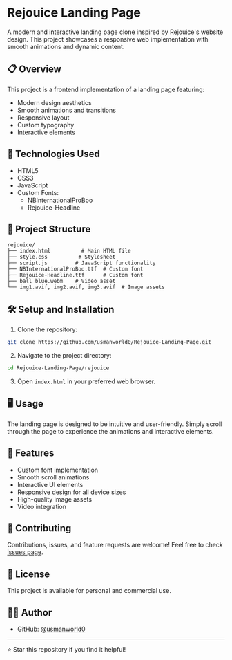 # Rejouice Landing Page

A modern and interactive landing page clone inspired by Rejouice's website design. This project showcases a responsive web implementation with smooth animations and dynamic content.

## 📋 Overview

This project is a frontend implementation of a landing page featuring:
- Modern design aesthetics
- Smooth animations and transitions
- Responsive layout
- Custom typography
- Interactive elements

## 🚀 Technologies Used

- HTML5
- CSS3
- JavaScript
- Custom Fonts:
  - NBInternationalProBoo
  - Rejouice-Headline

## 📁 Project Structure

```
rejouice/
├── index.html          # Main HTML file
├── style.css          # Stylesheet
├── script.js         # JavaScript functionality
├── NBInternationalProBoo.ttf  # Custom font
├── Rejouice-Headline.ttf      # Custom font
├── ball blue.webm    # Video asset
└── img1.avif, img2.avif, img3.avif  # Image assets
```

## 🛠️ Setup and Installation

1. Clone the repository:
```bash
git clone https://github.com/usmanworld0/Rejouice-Landing-Page.git
```

2. Navigate to the project directory:
```bash
cd Rejouice-Landing-Page/rejouice
```

3. Open `index.html` in your preferred web browser.

## 🖥️ Usage

The landing page is designed to be intuitive and user-friendly. Simply scroll through the page to experience the animations and interactive elements.

## 🎨 Features

- Custom font implementation
- Smooth scroll animations
- Interactive UI elements
- Responsive design for all device sizes
- High-quality image assets
- Video integration

## 🤝 Contributing

Contributions, issues, and feature requests are welcome! Feel free to check [issues page](https://github.com/usmanworld0/Rejouice-Landing-Page/issues).

## 📝 License

This project is available for personal and commercial use.

## 👨‍💻 Author

- GitHub: [@usmanworld0](https://github.com/usmanworld0)

---

⭐️ Star this repository if you find it helpful!
